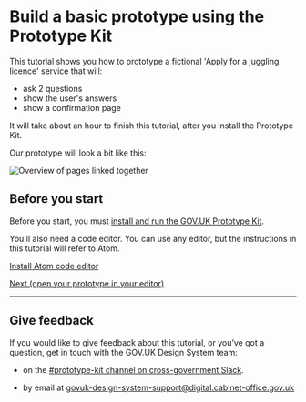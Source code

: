 # Build a basic prototype using the Prototype Kit

This tutorial shows you how to prototype a fictional 'Apply for a juggling licence' service that will:

- ask 2 questions
- show the user's answers
- show a confirmation page

It will take about an hour to finish this tutorial, after you install the Prototype Kit.

Our prototype will look a bit like this:

![Overview of pages linked together](/public/images/docs/tutorial-overview.png)

## Before you start

Before you start, you must [install and run the GOV.UK Prototype Kit](/docs/install/introduction).

You'll also need a code editor. You can use any editor, but the instructions in this tutorial will refer to Atom.

[Install Atom code editor](https://atom.io/)

[Next (open your prototype in your editor)](open-prototype-in-editor)

<hr>

## Give feedback

If you would like to give feedback about this tutorial, or you’ve got a question, get in touch with the GOV.UK Design System team:

- on the <a class="govuk-link" href="https://ukgovernmentdigital.slack.com/app_redirect?channel=prototype-kit" data-hsupport="slack">#prototype-kit channel on cross-government Slack</a>.

- by email at <a class="govuk-link" href="mailto:govuk-design-system-support@digital.cabinet-office.gov.uk" data-hsupport="email">govuk-design-system-support@digital.cabinet-office.gov.uk</a>
